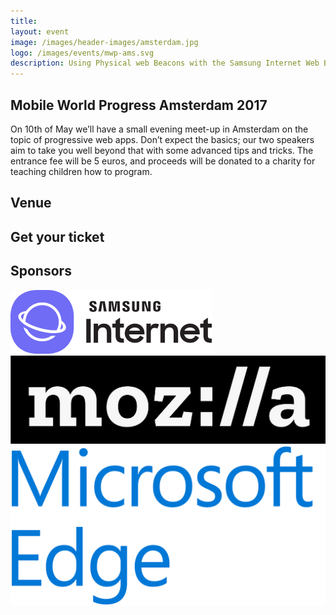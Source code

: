 ```yaml
---
title:  
layout: event
image: /images/header-images/amsterdam.jpg
logo: /images/events/mwp-ams.svg
description: Using Physical web Beacons with the Samsung Internet Web Browser
---
```

<div>
    <h2>Mobile World Progress Amsterdam 2017</h2>
    <p>On 10th of May we’ll have a small evening meet-up in Amsterdam on the topic of progressive web apps. Don’t expect the basics; our two speakers aim to take you well beyond that with some advanced tips and tricks. The entrance fee will be 5 euros, and proceeds will be donated to a charity for teaching children how to program.</p>
    <div><h2>Venue</h2></div>
    <div><h2>Get your ticket</h2></div>
    <div>
        <h2>Sponsors</h2>
        <img src="/images/assets/samsunginternetlogo.png">
        <img src="/images/assets/mozlogo.jpg">
        <img src="/images/assets/edgelogo.png">
    </div>
</div>